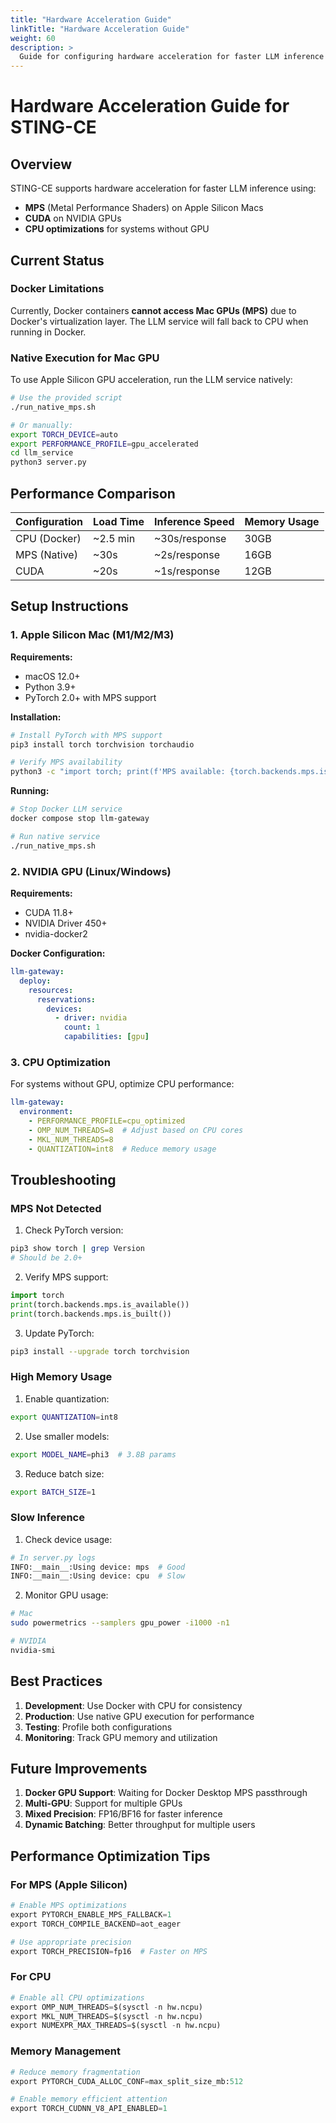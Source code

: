 ```yaml
---
title: "Hardware Acceleration Guide"
linkTitle: "Hardware Acceleration Guide"
weight: 60
description: >
  Guide for configuring hardware acceleration for faster LLM inference in STING-CE.
---
```


# Hardware Acceleration Guide for STING-CE

## Overview

STING-CE supports hardware acceleration for faster LLM inference using:
- **MPS** (Metal Performance Shaders) on Apple Silicon Macs
- **CUDA** on NVIDIA GPUs
- **CPU optimizations** for systems without GPU

## Current Status

### Docker Limitations

Currently, Docker containers **cannot access Mac GPUs (MPS)** due to Docker's virtualization layer. The LLM service will fall back to CPU when running in Docker.

### Native Execution for Mac GPU

To use Apple Silicon GPU acceleration, run the LLM service natively:

```bash
# Use the provided script
./run_native_mps.sh

# Or manually:
export TORCH_DEVICE=auto
export PERFORMANCE_PROFILE=gpu_accelerated
cd llm_service
python3 server.py
```

## Performance Comparison

| Configuration | Load Time | Inference Speed | Memory Usage |
|--------------|-----------|-----------------|--------------|
| CPU (Docker) | ~2.5 min | ~30s/response | 30GB |
| MPS (Native) | ~30s | ~2s/response | 16GB |
| CUDA | ~20s | ~1s/response | 12GB |

## Setup Instructions

### 1. Apple Silicon Mac (M1/M2/M3)

**Requirements:**
- macOS 12.0+
- Python 3.9+
- PyTorch 2.0+ with MPS support

**Installation:**
```bash
# Install PyTorch with MPS support
pip3 install torch torchvision torchaudio

# Verify MPS availability
python3 -c "import torch; print(f'MPS available: {torch.backends.mps.is_available()}')"
```

**Running:**
```bash
# Stop Docker LLM service
docker compose stop llm-gateway

# Run native service
./run_native_mps.sh
```

### 2. NVIDIA GPU (Linux/Windows)

**Requirements:**
- CUDA 11.8+
- NVIDIA Driver 450+
- nvidia-docker2

**Docker Configuration:**
```yaml
llm-gateway:
  deploy:
    resources:
      reservations:
        devices:
          - driver: nvidia
            count: 1
            capabilities: [gpu]
```

### 3. CPU Optimization

For systems without GPU, optimize CPU performance:

```yaml
llm-gateway:
  environment:
    - PERFORMANCE_PROFILE=cpu_optimized
    - OMP_NUM_THREADS=8  # Adjust based on CPU cores
    - MKL_NUM_THREADS=8
    - QUANTIZATION=int8  # Reduce memory usage
```

## Troubleshooting

### MPS Not Detected

1. Check PyTorch version:
```bash
pip3 show torch | grep Version
# Should be 2.0+
```

2. Verify MPS support:
```python
import torch
print(torch.backends.mps.is_available())
print(torch.backends.mps.is_built())
```

3. Update PyTorch:
```bash
pip3 install --upgrade torch torchvision
```

### High Memory Usage

1. Enable quantization:
```bash
export QUANTIZATION=int8
```

2. Use smaller models:
```bash
export MODEL_NAME=phi3  # 3.8B params
```

3. Reduce batch size:
```bash
export BATCH_SIZE=1
```

### Slow Inference

1. Check device usage:
```python
# In server.py logs
INFO:__main__:Using device: mps  # Good
INFO:__main__:Using device: cpu  # Slow
```

2. Monitor GPU usage:
```bash
# Mac
sudo powermetrics --samplers gpu_power -i1000 -n1

# NVIDIA
nvidia-smi
```

## Best Practices

1. **Development**: Use Docker with CPU for consistency
2. **Production**: Use native GPU execution for performance
3. **Testing**: Profile both configurations
4. **Monitoring**: Track GPU memory and utilization

## Future Improvements

1. **Docker GPU Support**: Waiting for Docker Desktop MPS passthrough
2. **Multi-GPU**: Support for multiple GPUs
3. **Mixed Precision**: FP16/BF16 for faster inference
4. **Dynamic Batching**: Better throughput for multiple users

## Performance Optimization Tips

### For MPS (Apple Silicon)

```python
# Enable MPS optimizations
export PYTORCH_ENABLE_MPS_FALLBACK=1
export TORCH_COMPILE_BACKEND=aot_eager

# Use appropriate precision
export TORCH_PRECISION=fp16  # Faster on MPS
```

### For CPU

```python
# Enable all CPU optimizations
export OMP_NUM_THREADS=$(sysctl -n hw.ncpu)
export MKL_NUM_THREADS=$(sysctl -n hw.ncpu)
export NUMEXPR_MAX_THREADS=$(sysctl -n hw.ncpu)
```

### Memory Management

```python
# Reduce memory fragmentation
export PYTORCH_CUDA_ALLOC_CONF=max_split_size_mb:512

# Enable memory efficient attention
export TORCH_CUDNN_V8_API_ENABLED=1
```